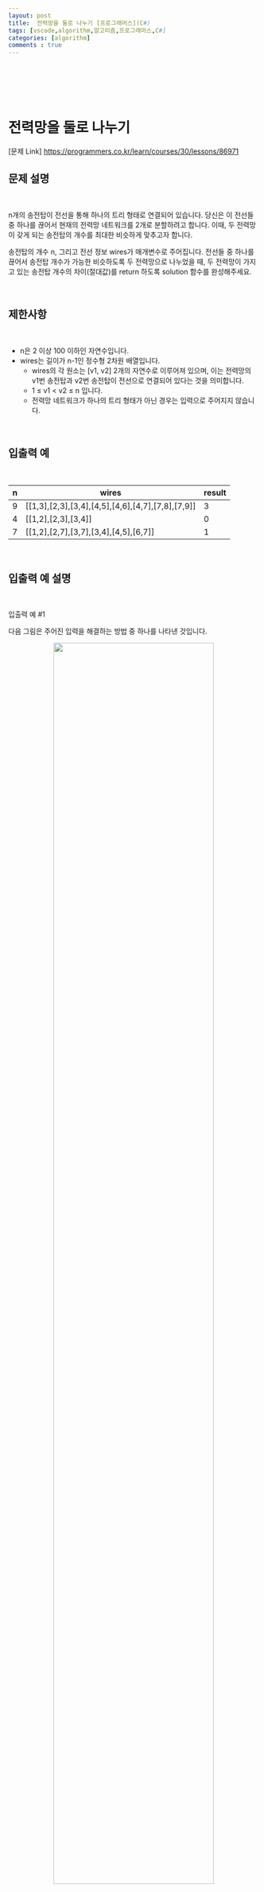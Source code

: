 ```yaml
---
layout: post
title:  전력망을 둘로 나누기 [프로그래머스](C#)
tags: [vscode,algorithm,알고리즘,프로그래머스,C#]
categories: [algorithm]
comments : true
---
```

<br>
<br>
<br>
<br>

# 전력망을 둘로 나누기 

[문제 Link] https://programmers.co.kr/learn/courses/30/lessons/86971

## 문제 설명

<br>

n개의 송전탑이 전선을 통해 하나의 트리 형태로 연결되어 있습니다. 당신은 이 전선들 중 하나를 끊어서 현재의 전력망 네트워크를 2개로 분할하려고 합니다. 이때, 두 전력망이 갖게 되는 송전탑의 개수를 최대한 비슷하게 맞추고자 합니다.

송전탑의 개수 n, 그리고 전선 정보 wires가 매개변수로 주어집니다. 전선들 중 하나를 끊어서 송전탑 개수가 가능한 비슷하도록 두 전력망으로 나누었을 때, 두 전력망이 가지고 있는 송전탑 개수의 차이(절대값)를 return 하도록 solution 함수를 완성해주세요.

<br>

## 제한사항

<br>

* n은 2 이상 100 이하인 자연수입니다.
* wires는 길이가 n-1인 정수형 2차원 배열입니다.
  * wires의 각 원소는 [v1, v2] 2개의 자연수로 이루어져 있으며, 이는 전력망의 v1번 송전탑과 v2번 송전탑이 전선으로 연결되어 있다는 것을 의미합니다.
  * 1 ≤ v1 < v2 ≤ n 입니다.
  * 전력망 네트워크가 하나의 트리 형태가 아닌 경우는 입력으로 주어지지 않습니다.

<br>


## 입출력 예

<br>

n	|wires|	result
|-|-|-|
9	|[[1,3],[2,3],[3,4],[4,5],[4,6],[4,7],[7,8],[7,9]]|	3
4	|[[1,2],[2,3],[3,4]]	|0
7	|[[1,2],[2,7],[3,7],[3,4],[4,5],[6,7]]	|1

<br>


## 입출력 예 설명

<br>

입출력 예 #1

다음 그림은 주어진 입력을 해결하는 방법 중 하나를 나타낸 것입니다.

<center><img src="\assets\img\algorithm\level2\86971-1.png" width="80%" height="80%"></center><br>

* 4번과 7번을 연결하는 전선을 끊으면 두 전력망은 각 6개와 3개의 송전탑을 가지며, 이보다 더 비슷한 개수로 전력망을 나눌 수 없습니다.
* 또 다른 방법으로는 3번과 4번을 연결하는 전선을 끊어도 최선의 정답을 도출할 수 있습니다.

입출력 예 #2

다음 그림은 주어진 입력을 해결하는 방법을 나타낸 것입니다.

<center><img src="\assets\img\algorithm\level2\86971-2.png" width="80%" height="80%"></center><br>

* 2번과 3번을 연결하는 전선을 끊으면 두 전력망이 모두 2개의 송전탑을 가지게 되며, 이 방법이 최선입니다.

입출력 예 #3

다음 그림은 주어진 입력을 해결하는 방법을 나타낸 것입니다.

<center><img src="\assets\img\algorithm\level2\86971-3.png" width="80%" height="80%"></center><br>

* 3번과 7번을 연결하는 전선을 끊으면 두 전력망이 각각 4개와 3개의 송전탑을 가지게 되며, 이 방법이 최선입니다.

<br>


## 로직

<br>

약간의 상식을 파괴하여 코드를 짜보았다. 

wires에서 for문을 돌며, 하나씩 배열의 원소를 삭제한 뒤에 두 그룹의 전력망으로 나누었을 때의 차이의 최소값을 찾는 방식이다.

1. wires 배열을 for문을 돌며, 해당 index의 배열의 원소를 -1,-1로 만든다.

2. for문 안에 while 루프문을 만들고, 나머지 원소를 통해 하나의 그룹을 생성한다. 

3. while 루프문 안에서 하나의 원소를 지정하여, 그 원소와 연결된 모든 노드를 찾는다.

4. 한번의 회전만으로 연결된 모든 원소를 찾을 수 없어, n*n회 반복하여 모든 노드를 찾는다.

5. 생성된 그룹에서 중복을 제거하고, 갯수를 세어 나머지의 갯수를 세어 차이를 구한 뒤 answer과 비교하여 작으면 갱신한다.

6. 모든 루프를 돌면 최소값을 리턴한다.

풀이는 맞았으나, 비효율적인 것 같다. 

<br>


## 전체 코드

<br>

~~~ cs
using System;
using System.Collections.Generic;
using System.Linq;
using System.Text;

class Solution
{
    
    public static int solution(int n, int[,] wires) {
        int answer = 9999;
        List<int> list1 = new List<int>();
        
        int item1 = -1;
        int item2 = -1;
        
        for(int i =0;i<wires.GetLength(0);i++)
        {
            item1 = wires[i,0];
            item2 = wires[i,1];
            wires[i,0] = -1;
            wires[i,1] = -1;
            int j =0;
            int index =0;
            while(true)
            {
                index++;
                if(wires[j,0]!=-1)
                {
                    if(list1.Count==0)
                    {
                        list1.Add(wires[j,0]);
                        list1.Add(wires[j,1]);
                    }
                    else
                    {
                        if(list1.Contains(wires[j,0]))
                            list1.Add(wires[j,1]);
                        if(list1.Contains(wires[j,1]))
                            list1.Add(wires[j,0]);
                    }
                }
                j++;
                j = j%wires.GetLength(0);
                if(index>n*n)
                    break;
            }
            list1 = list1.Distinct().ToList();

            int min = Math.Abs((n - list1.Count())-list1.Count());
            Console.WriteLine(min);
            if(answer>min)
                answer =min;
            list1 = new List<int>();
            wires[i,0] = item1;
            wires[i,1] = item2;
        }


        return answer;
    }


    public static void Main(string[] args)
    {
        int n =6;
        int[,] wires = new int[,] {{1,4},{6,3},{2,5},{5,1},{5,3}};
        Console.WriteLine(solution(n,wires));
        
        
    }
}

~~~

<br>



## 결과

<br>

<center><img src="\assets\img\algorithm\level2\86971.PNG" width="80%" height="80%"></center><br>